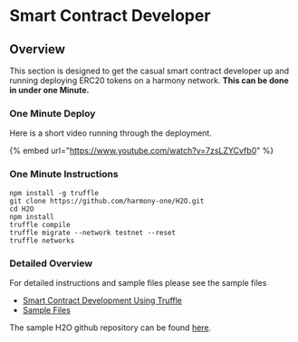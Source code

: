 # Smart Contract Developer

## Overview

This section is designed to get the casual smart contract developer up and running deploying ERC20 tokens on a harmony network. **This can be done in under one Minute.**

### One Minute Deploy

Here is a short video running through the deployment.

{% embed url="https://www.youtube.com/watch?v=7zsLZYCvfb0" %}



### One Minute Instructions

```text
npm install -g truffle
git clone https://github.com/harmony-one/H2O.git
cd H2O
npm install
truffle compile
truffle migrate --network testnet --reset
truffle networks
```

### Detailed Overview

For detailed instructions and sample files please see the sample files 

* [Smart Contract Development Using Truffle](smart-contract-development-using-truffle.md)
* [Sample Files](sample-files.md)

The sample H2O github repository can be found [here](https://github.com/harmony-one/H2O).






